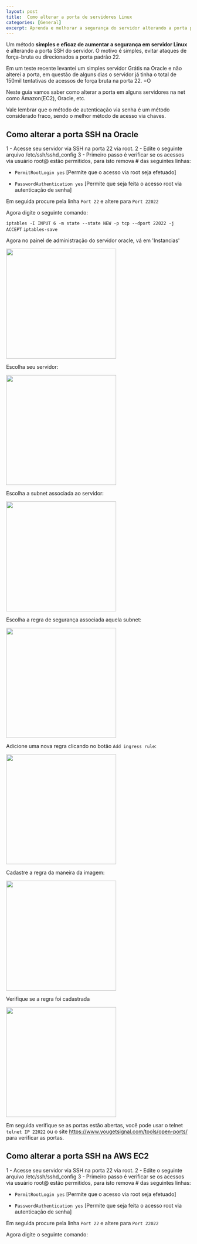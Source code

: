 ```yaml
---
layout: post
title:  Como alterar a porta de servidores Linux
categories: [General]
excerpt: Aprenda e melhorar a segurança do servidor alterando a porta padrão
---
```


Um método **simples e eficaz de aumentar a segurança em servidor Linux** é alterando a porta SSH do servidor.
O motivo é simples, evitar ataques de força-bruta ou direcionados a porta padrão 22.

Em um teste recente levantei um simples servidor Grátis na Oracle e não alterei a porta, em questão de alguns dias o servidor já tinha o total de 150mil tentativas de acessos de força bruta na porta 22. =O

Neste guia vamos saber como alterar a porta em alguns servidores na net como Amazon(EC2), Oracle, etc.

Vale lembrar que o método de autenticação via senha é um método considerado fraco, sendo o melhor método de acesso via chaves.

## Como alterar a porta SSH na Oracle

1 - Acesse seu servidor via SSH na porta 22 via root.
2 - Edite o seguinte arquivo /etc/ssh/sshd_config
3 - Primeiro passo é verificar se os acessos via usuário root@ estão permitidos, para isto remova # das seguintes linhas:

 - `PermitRootLogin yes`
    [Permite que o acesso via root seja efetuado]

 - `PasswordAuthentication yes`
    [Permite que seja feita o acesso root via autenticação de senha]

Em seguida procure pela linha `Port 22` e altere para `Port 22022`

Agora digite o seguinte comando:

`iptables -I INPUT 6 -m state --state NEW -p tcp --dport 22022 -j ACCEPT`
`iptables-save`

Agora no painel de administração do servidor oracle, vá em 'Instancias'

<img src="https://percioandrade.github.io/images/oracle_01.webp" width="300px" />

Escolha seu servidor:

<img src="https://percioandrade.github.io/images/oracle_02.webp" width="300px" />

Escolha a subnet associada ao servidor:

<img src="https://percioandrade.github.io/images/oracle_03.webp" width="300px" />

Escolha a regra de segurança associada aquela subnet:

<img src="https://percioandrade.github.io/images/oracle_04.webp" width="300px" />

Adicione uma nova regra clicando no botão `Add ingress rule`:

<img src="https://percioandrade.github.io/images/oracle_05.webp" width="300px" />

Cadastre a regra da maneira da imagem:

<img src="https://percioandrade.github.io/images/oracle_06.webp" width="300px" />

Verifique se a regra foi cadastrada

<img src="https://percioandrade.github.io/images/oracle_07.webp" width="300px" />

Em seguida verifique se as portas estão abertas, você pode usar o telnet `telnet IP 22022` ou o site https://www.yougetsignal.com/tools/open-ports/ para verificar as portas.

## Como alterar a porta SSH na AWS EC2

1 - Acesse seu servidor via SSH na porta 22 via root.
2 - Edite o seguinte arquivo /etc/ssh/sshd_config
3 - Primeiro passo é verificar se os acessos via usuário root@ estão permitidos, para isto remova # das seguintes linhas:

 - `PermitRootLogin yes`
    [Permite que o acesso via root seja efetuado]

 - `PasswordAuthentication yes`
    [Permite que seja feita o acesso root via autenticação de senha]

Em seguida procure pela linha `Port 22` e altere para `Port 22022`

Agora digite o seguinte comando: